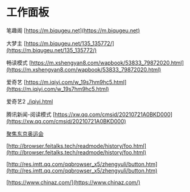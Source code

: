 # 工作面板

笔趣阁 [https://m.biqugeu.net](https://m.biqugeu.net)

大梦主 [https://m.biqugeu.net/135_135772/](https://m.biqugeu.net/135_135772/)

畅读模式 [https://m.xshengyan8.com/wapbook/53833_79872020.html](https://m.xshengyan8.com/wapbook/53833_79872020.html)

爱奇艺 [https://m.iqiyi.com/w_19s7hm9hc5.html](https://m.iqiyi.com/w_19s7hm9hc5.html)

爱奇艺2 [./iqiyi.html](./iqiyi.html)

腾讯新闻-阅读模式 [https://xw.qq.com/cmsid/20210721A0BKD000](https://xw.qq.com/cmsid/20210721A0BKD000)

[聚焦东京奥运会](https://kandian.qq.com/mqq/watchspot/activityplatform/newTopicView.html?article_type=0&bid=3654&rowkey=82960ed0bab807KL&talk_id=2920448116_7129531626147755650&topic_id=1545601&shareFrom=qb)

[http://browser.feitalks.tech/readmode/history/foo.html](http://browser.feitalks.tech/readmode/history/foo.html)

[http://res.imtt.qq.com/qqbrowser_x5/zhengyuli/button.htm](http://res.imtt.qq.com/qqbrowser_x5/zhengyuli/button.htm)

[https://www.chinaz.com/](https://www.chinaz.com/)
